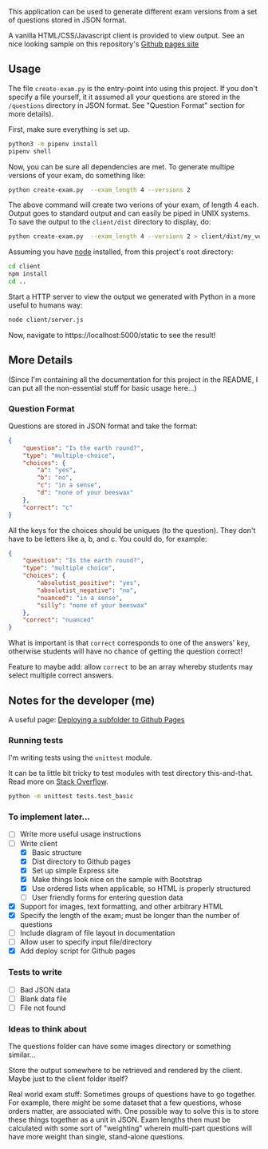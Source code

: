 This application can be used to generate different exam versions from a set of
questions stored in JSON format.

A vanilla HTML/CSS/Javascript client is provided to view output. See an nice
looking sample on this repository's [Github pages
site](https://captainalan.github.io/exam-version-generator) 

## Usage

The file `create-exam.py` is the entry-point into using this project. If you
don't specify a file yourself, it it assumed all your questions are stored in
the `/questions` directory in JSON format. See "Question Format" section for
more details).

First, make sure everything is set up.

```bash
python3 -m pipenv install
pipenv shell
```
Now, you can be sure all dependencies are met. To generate multipe versions of
your exam, do something like:

```bash
python create-exam.py  --exam_length 4 --versions 2
```

The above command will create two verions of your exam, of length 4 each. Output
goes to standard output and can easily be piped in UNIX systems. To save the
output to the `client/dist` directory to display, do:

```bash
python create-exam.py  --exam_length 4 --versions 2 > client/dist/my_versions.json
```

Assuming you have [node](https://nodejs.org) installed, from this project's root
directory:

```bash
cd client
npm install
cd ..
```

Start a HTTP server to view the output we generated with Python in a
more useful to humans way:

```bash
node client/server.js
```

Now, navigate to https://localhost:5000/static to see the result!

## More Details

(Since I'm containing all the documentation for this project in the README, I
can put all the non-essential stuff for basic usage here...)

### Question Format

Questions are stored in JSON format and take the format:

```json
{
    "question": "Is the earth round?",
    "type": "multiple-choice",
    "choices": {
        "a": "yes",
        "b": "no",
        "c": "in a sense",
        "d": "none of your beeswax"
    },
    "correct": "c"
}
```

All the keys for the choices should be uniques (to the question). They don't
have to be letters like a, b, and c. You could do, for example:

```json
{
    "question": "Is the earth round?",
    "type": "multiple choice",
    "choices": {
        "absolutist_positive": "yes",
        "absolutist_negative": "no",
        "nuanced": "in a sense",
        "silly": "none of your beeswax"
    },
    "correct": "nuanced"
}
```

What is important is that `correct` corresponds to one of the answers' key,
otherwise students will have no chance of getting the question correct!

Feature to maybe add: allow `correct` to be an array whereby students may select
multiple correct answers.


## Notes for the developer (me)

A useful page: [Deploying a subfolder to Github
Pages](https://gist.github.com/cobyism/4730490)

### Running tests

I'm writing tests using the `unittest` module.

It can be ta little bit tricky to test modules with test directory this-and-that.
Read more on [Stack Overflow](https://stackoverflow.com/questions/1896918/running-unittest-with-typical-test-directory-structure).

```bash
python -m unittest tests.test_basic
```

### To implement later...

- [ ] Write more useful usage instructions
- [ ] Write client
    - [x] Basic structure
    - [x] Dist directory to Github pages
    - [x] Set up simple Express site
    - [x] Make things look nice on the sample with Bootstrap
    - [x] Use ordered lists when applicable, so HTML is properly structured
    - [ ] User friendly forms for entering question data
- [x] Support for images, text formatting, and other arbitrary HTML
- [x] Specify the length of the exam; must be longer than the number of questions
- [ ] Include diagram of file layout in documentation
- [ ] Allow user to specify input file/directory
- [x] Add deploy script for Github pages

### Tests to write

- [ ] Bad JSON data
- [ ] Blank data file
- [ ] File not found

### Ideas to think about

The questions folder can have some images directory or something similar...

Store the output somewhere to be retrieved and rendered by the client. Maybe
just to the client folder itself?

Real world exam stuff: Sometimes groups of questions have to go
together. For example, there might be some dataset that a few
questions, whose orders matter, are associated with. One possible way
to solve this is to store these things together as a unit in
JSON. Exam lengths then must be calculated with some sort of
"weighting" wherein multi-part questions will have more weight than
single, stand-alone questions.

